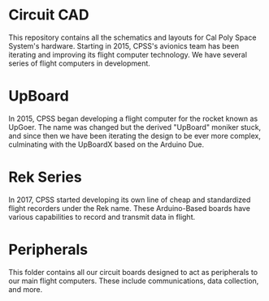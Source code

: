 # Circuit CAD

This repository contains all the schematics and layouts for Cal Poly Space System's hardware.
Starting in 2015, CPSS's avionics team has been iterating and improving its flight computer technology. We have several series of flight computers in development.

# UpBoard
In 2015, CPSS began developing a flight computer for the rocket known as UpGoer. The name was changed but the derived "UpBoard" moniker stuck, and since then we have been iterating the design to be ever more complex, culminating with the UpBoardX based on the Arduino Due. 

# Rek Series
In 2017, CPSS started developing its own line of cheap and standardized flight recorders under the Rek name. These Arduino-Based boards have various capabilities to record and transmit data in flight.

# Peripherals
This folder contains all our circuit boards designed to act as peripherals to our main flight computers. These include communications, data collection, and more.

